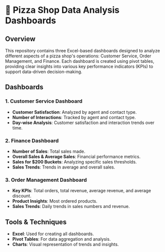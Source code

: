 # 🍕 Pizza Shop Data Analysis Dashboards

## Overview

This repository contains three Excel-based dashboards designed to analyze different aspects of a pizza shop's operations: Customer Service, Order Management, and Finance. Each dashboard is created using pivot tables, providing clear insights into various key performance indicators (KPIs) to support data-driven decision-making.

## Dashboards

### 1. **Customer Service Dashboard**
   - **Customer Satisfaction**: Analyzed by agent and contact type.
   - **Number of Interactions**: Tracked by agent and contact type.
   - **Day-wise Analysis**: Customer satisfaction and interaction trends over time.

### 2. **Finance Dashboard**
   - **Number of Sales**: Total sales made.
   - **Overall Sales & Average Sales**: Financial performance metrics.
   - **Sales for $200 Buckets**: Analyzing specific sales thresholds.
   - **Sales Trends**: Trends in average and overall sales.

### 3. **Order Management Dashboard**
   - **Key KPIs**: Total orders, total revenue, average revenue, and average discount.
   - **Product Insights**: Most ordered products.
   - **Sales Trends**: Daily trends in sales numbers and revenue.

## Tools & Techniques

- **Excel**: Used for creating all dashboards.
- **Pivot Tables**: For data aggregation and analysis.
- **Charts**: Visual representation of trends and insights.

